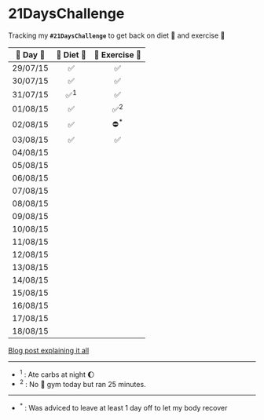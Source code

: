 # 21DaysChallenge
Tracking my **`#21DaysChallenge`** to get back on diet :herb: and exercise :muscle:

| :calendar: Day :calendar: | :herb: Diet :herb: | :muscle: Exercise :muscle: |
|:-------------------------:|:------------------:|:--------------------------:|
| 29/07/15 | :white_check_mark:  | :white_check_mark:  |
| 30/07/15 | :white_check_mark:  | :white_check_mark:  |
| 31/07/15 | :white_check_mark:<sup>1</sup> | :white_check_mark: |
| 01/08/15 | :white_check_mark: | :white_check_mark:<sup>2</sup> |
| 02/08/15 | :white_check_mark: | :no_entry:<sup>*</sup> |
| 03/08/15 | :white_check_mark: | :white_check_mark: |
| 04/08/15 | | |
| 05/08/15 | | |
| 06/08/15 | | |
| 07/08/15 | | |
| 08/08/15 | | |
| 09/08/15 | | |
| 10/08/15 | | |
| 11/08/15 | | |
| 12/08/15 | | |
| 13/08/15 | | |
| 14/08/15 | | |
| 15/08/15 | | |
| 16/08/15 | | |
| 17/08/15 | | |
| 18/08/15 | | |

[Blog post explaining it all](http://estebantorr.es/blog/2015/07/30/21DaysChallenge/)

--- 

* <sup>1</sup> : Ate carbs at night :moon:
* <sup>2</sup> : No :muscle: gym today but ran 25 minutes.

---

* <sup>*</sup> : Was adviced to leave at least 1 day off to let my body recover
